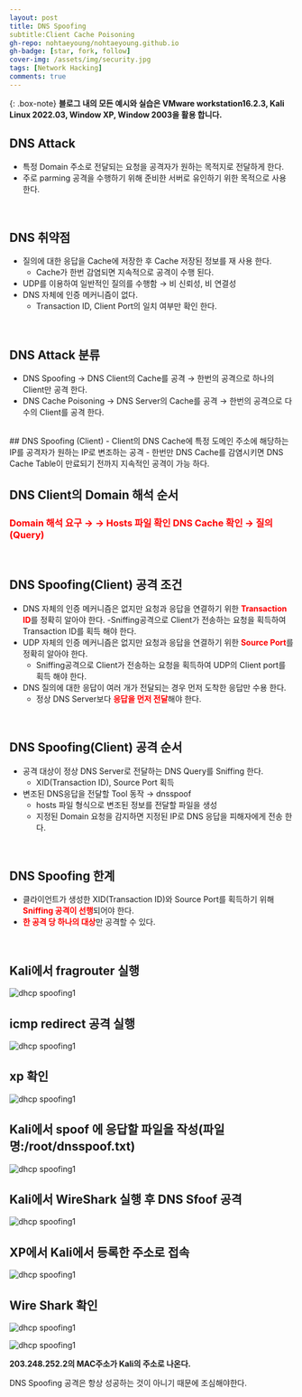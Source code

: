 ```yaml
---
layout: post
title: DNS Spoofing
subtitle:Client Cache Poisoning
gh-repo: nohtaeyoung/nohtaeyoung.github.io
gh-badge: [star, fork, follow]
cover-img: /assets/img/security.jpg
tags: [Network Hacking]
comments: true
---
```


{: .box-note}
<b>블로그 내의 모든 예시와 실습은 VMware workstation16.2.3, Kali Linux 2022.03, Window XP, Window 2003을 활용 합니다.<br></b>

## DNS Attack
- 특정 Domain 주소로 전달되는 요청을 공격자가 원하는 목적지로 전달하게 한다.
- 주로 parming 공격을 수행하기 위해 준비한 서버로 유인하기 위한 목적으로 사용한다.
<br>

## DNS 취약점
- 질의에 대한 응답을 Cache에 저장한 후 Cache 저장된 정보를 재 사용 한다.
  - Cache가 한번 감염되면 지속적으로 공격이 수행 된다.
- UDP를 이용하여 일반적인 질의를 수행함 → 비 신뢰성, 비 연결성
- DNS 자체에 인증 메커니즘이 없다.
  - Transaction ID, Client Port의 일치 여부만 확인 한다.
<br>

## DNS Attack 분류
- DNS Spoofing → DNS Client의 Cache를 공격 → 한번의 공격으로 하나의 Client만 공격 한다.
- DNS Cache Poisoning → DNS Server의 Cache를 공격 → 한번의 공격으로 다수의 Client를 공격 한다.
<br>
## DNS Spoofing (Client)
- Client의 DNS Cache에 특정 도메인 주소에 해당하는 IP를 공격자가 원하는 IP로 변조하는 공격
- 한번만 DNS Cache를 감염시키면 DNS Cache Table이 만료되기 전까지 지속적인 공격이 가능 하다.
<br>

## DNS Client의 Domain 해석 순서
<h3 style="color:red">Domain 해석 요구 → → Hosts 파일 확인 DNS Cache 확인 → 질의(Query)</h3>
<br>

## DNS Spoofing(Client) 공격 조건
- DNS 자체의 인증 메커니즘은 없지만 요청과 응답을 연결하기 위한 <b style="color:red">Transaction ID</b>를 정확히 알아야 한다.
  -Sniffing공격으로 Client가 전송하는 요청을 획득하여 Transaction ID를 획득 해야 한다.
- UDP 자체의 인증 메커니즘은 없지만 요청과 응답을 연결하기 위한 <b style="color:red">Source Port</b>를 정확히 알아야 한다.
  - Sniffing공격으로 Client가 전송하는 요청을 획득하여 UDP의 Client port를 획득 해야 한다.
- DNS 질의에 대한 응답이 여러 개가 전달되는 경우 먼저 도착한 응답만 수용 한다.
  - 정상 DNS Server보다 <b style="color:red">응답을 먼저 전달</b>해야 한다.
<br>

## DNS Spoofing(Client) 공격 순서
- 공격 대상이 정상 DNS Server로 전달하는 DNS Query를 Sniffing 한다.
  - XID(Transaction ID), Source Port 획득
- 변조된 DNS응답을 전달할 Tool 동작 → dnsspoof
  - hosts 파일 형식으로 변조된 정보를 전달할 파일을 생성
  - 지정된 Domain 요청을 감지하면 지정된 IP로 DNS 응답을 피해자에게 전송 한다.
<br>

## DNS Spoofing 한계
- 클라이언트가 생성한 XID(Transaction ID)와 Source Port를 획득하기 위해 <b style="color:red">Sniffing 공격이 선행</b>되어야 한다.
- <b style="color:red">한 공격 당 하나의 대상</b>만 공격할 수 있다.
<br>

## Kali에서 fragrouter 실행

![dhcp spoofing1](../assets/img/dns_spoofing/dns_spoofing1.png)

## icmp redirect 공격 실행

![dhcp spoofing1](../assets/img/dns_spoofing/dns_spoofing2.png)

## xp 확인

![dhcp spoofing1](../assets/img/dns_spoofing/dns_spoofing3.png)

## Kali에서 spoof 에 응답할 파일을 작성(파일명:/root/dnsspoof.txt)

![dhcp spoofing1](../assets/img/dns_spoofing/dns_spoofing4.png)

## Kali에서 WireShark 실행 후 DNS Sfoof 공격

![dhcp spoofing1](../assets/img/dns_spoofing/dns_spoofing5.png)

## XP에서 Kali에서 등록한 주소로 접속

![dhcp spoofing1](../assets/img/dns_spoofing/dns_spoofing6.png)

## Wire Shark 확인

![dhcp spoofing1](../assets/img/dns_spoofing/dns_spoofing6.png)

![dhcp spoofing1](../assets/img/dns_spoofing/dns_spoofing6.png)

<b>203.248.252.2의 MAC주소가 Kali의 주소로 나온다.</b>

DNS Spoofing 공격은 항상 성공하는 것이 아니기 때문에 조심해야한다.

